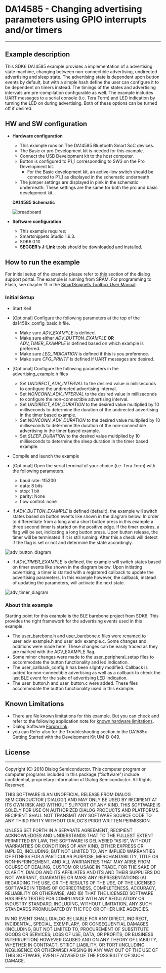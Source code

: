 # DA14585 - Changing advertising parameters using GPIO interrupts and/or timers

---


## Example description

This SDK6 DA14585 example provides a implementation of a advertising state machine, changing between non-connectible advertising, undirected advertising and sleep state. The advertising state is dependent upon button events by default, but with a simple hash define the user can configure it to be dependent on timers instead. The timings of the states and advertising intervals are pre-compilation configurable as well. The example includes UART messages to a serial console (i.e. Tera Term) and LED indication by turning the LED on during advertising. Both of these options can be turned off if desired.
## HW and SW configuration


* **Hardware configuration**

	- This example runs on The DA14585 Bluetooth Smart SoC devices.
	- The Basic or pro Development kit is needed for this example.
	- Connect the USB Development kit to the host computer.
	- Button is configured to P1_1 corresponding to SW3 on the Pro Development kit.
		- For the Basic development kit, an active-low switch should be connected to P1_1 as displayed in the schematic underneath
	- The jumper settings are displayed in pink in the schematic underneath. These settings are the same for both the pro and basic development kit.

	**DA14585 Schematic**

	![breadboard](assets/advertising_example_schematic.png)


* **Software configuration**

	- This example requires:
    * Smartsnippets Studio 1.6.3.
    * SDK6.0.10
	- **SEGGER’s J-Link** tools should be downloaded and installed.


## How to run the example

For initial setup of the example please refer to [this](https://support.dialog-semiconductor.com/resource/da1458x-example-setup) section of the dialog support portal.
The example is running from SRAM. For programming to Flash, see chapter 11 in the [SmartSnippets Toolbox User Manual](https://support.dialog-semiconductor.com/resource/um-b-083-smartsnippets-toolbox-user-manual).

### Initial Setup

 - Start Keil
 - [Optional] Configure the following parameters at the top of the da1458x_config_basic.h file.
 	- Make sure *ADV_EXAMPLE* is defined.
 	- Make sure either *ADV_BUTTON_EXAMPLE* **OR** *ADV_TIMER_EXAMPLE* is defined based on which example is preferred.
 	- Make sure *LED_INDICATION* is defined if this is you preference.
 	- Make sure *CFG_PRINTF*  is defined if UART messages are desired.


 - [Optional] Configure the following parameters in the advertising_example.h files
 	- Set *UNDIRECT_ADV_INTERVAL* to the desired value in milliseconds to configure the undirected advertising interval.
 	- Set *NONCONN_ADV_INTERVAL* to the desired value in milliseconds to configure the non-connectible advertising interval.
 	- Set *UNDIRECT_ADV_DURATION* to the desired value multiplied by 10 milliseconds to determine the duration of the undirected advertising in the timer based example.
 	- Set *NONCONN_ADV_DURATION* to the desired value multiplied by 10 milliseconds to determine the duration of the non-connectible advertising in the timer based example.
 	- Set *SLEEP_DURATION* to the desired value multiplied by 10 milliseconds to determine the sleep duration in the timer based example.


 - Compile and launch the example

 - [Optional] Open the serial terminal of your choice (i.e. Tera Term) with the following parameters.
	- baud rate: 115200
	- data: 8 bits
	- stop: 1 bit
	- parity: None
	- flow  control: none

- If *ADV_BUTTON_EXAMPLE* is defined (default), the example will switch states based on button events like shown in the diagram below. In order to differentiate from a long and a short button press in this example a three second timer is started on the positive edge. If the timer expires, a flag will be set, indicating a long button press. Upon button release, the timer will be terminated if it is still running. After this a check will detect if the flag is set or not and determine the state accordingly.

![adv_button_diagram](assets/adv_button_diagram.png)

- if *ADV_TIMER_EXAMPLE* is defined, the example will switch states based on timer events like shown in the diagram below. Upon initiating advertising, a timer is started with a registered callback to update the advertising parameters. In this example however, the callback, instead of updating the parameters, will activate the next state.

![adv_timer_diagram](assets/adv_timer_diagram.png)


### About this example
Starting point for this example is the BLE barebone project from SDK6. This provides the right framework for the advertising events used in this example.
- The user_barebone.h and user_barebone.c files were renamed to user_adv_example.h and user_adv_example.c. Some changes and additions were made here. These changes can be easily traced as they are marked with the ADV_EXAMPLE flag.
- Some minor changes were made to the user_peripheral_setup files to accommodate the button functionality and led indication.
- The user_callback_config.h has been slightly modified. Callback is added for non-connectible advertising as well as a callback to check the last BLE event for the sake of advertising LED indication.
- The user_button.h and user_button.c were added. These files accommodate the button functionality used in this example.


## Known Limitations


- There are No known limitations for this example. But you can check and refer to the following application note for
[known hardware limitations](https://support.dialog-semiconductor.com/system/files/resources/DA1458x-KnownLimitations_2018_02_06.pdf "known hardware limitations").
- Dialog Software [Forum link](https://support.dialog-semiconductor.com/forums).
- you can Refer also for the Troubleshooting section in the DA1585x Getting Started with the Development Kit UM-B-049.


## License


**************************************************************************************
Copyright (C) 2018 Dialog Semiconductor. This computer program or computer programs included in this package ("Software") include confidential, proprietary information of Dialog Semiconductor. All Rights Reserved.

THIS SOFTWARE IS AN UNOFFICIAL RELEASE FROM DIALOG SEMICONDUCTOR (‘DIALOG’) AND MAY ONLY BE USED BY RECIPIENT AT ITS OWN RISK AND WITHOUT SUPPORT OF ANY KIND.  THIS SOFTWARE IS SOLELY FOR USE ON AUTHORIZED DIALOG PRODUCTS AND PLATFORMS.  RECIPIENT SHALL NOT TRANSMIT ANY SOFTWARE SOURCE CODE TO ANY THIRD PARTY WITHOUT DIALOG’S PRIOR WRITTEN PERMISSION.

UNLESS SET FORTH IN A SEPARATE AGREEMENT, RECIPIENT ACKNOWLEDGES AND UNDERSTANDS THAT TO THE FULLEST EXTENT PERMITTED BY LAW, THE SOFTWARE IS DELIVERED “AS IS”, WITHOUT WARRANTIES OR CONDITIONS OF ANY KIND, EITHER EXPRESS OR IMPLIED, INCLUDING, BUT NOT LIMITED TO, ANY IMPLIED WARRANTIES OF FITNESS FOR A PARTICULAR PURPOSE, MERCHANTABILITY, TITLE OR NON-INFRINGEMENT, AND ALL WARRANTIES THAT MAY ARISE FROM COURSE OF DEALING, CUSTOM OR USAGE IN TRADE. FOR THE SAKE OF CLARITY, DIALOG AND ITS AFFILIATES AND ITS AND THEIR SUPPLIERS DO NOT WARRANT, GUARANTEE OR MAKE ANY REPRESENTATIONS (A) REGARDING THE USE, OR THE RESULTS OF THE USE, OF THE LICENSED SOFTWARE IN TERMS OF CORRECTNESS, COMPLETENESS, ACCURACY, RELIABILITY OR OTHERWISE, AND (B) THAT THE LICENSED SOFTWARE HAS BEEN TESTED FOR COMPLIANCE WITH ANY REGULATORY OR INDUSTRY STANDARD, INCLUDING, WITHOUT LIMITATION, ANY SUCH STANDARDS PROMULGATED BY THE FCC OR OTHER LIKE AGENCIES.

IN NO EVENT SHALL DIALOG BE LIABLE FOR ANY DIRECT, INDIRECT, INCIDENTAL, SPECIAL, EXEMPLARY, OR CONSEQUENTIAL DAMAGES (INCLUDING, BUT NOT LIMITED TO, PROCUREMENT OF SUBSTITUTE GOODS OR SERVICES; LOSS OF USE, DATA, OR PROFITS; OR BUSINESS INTERRUPTION) HOWEVER CAUSED AND ON ANY THEORY OF LIABILITY, WHETHER IN CONTRACT, STRICT LIABILITY, OR TORT (INCLUDING NEGLIGENCE OR OTHERWISE) ARISING IN ANY WAY OUT OF THE USE OF THIS SOFTWARE, EVEN IF ADVISED OF THE POSSIBILITY OF SUCH DAMAGE.

**************************************************************************************
